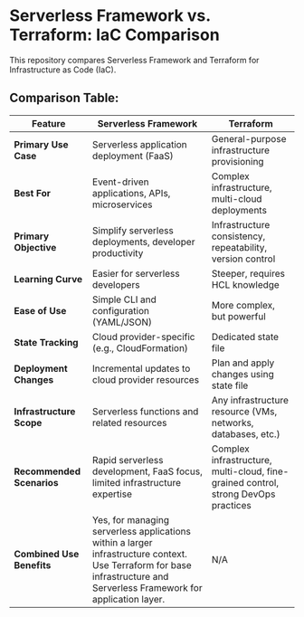 # Serverless Framework vs. Terraform: IaC Comparison

This repository compares Serverless Framework and Terraform for Infrastructure as Code (IaC).

## Comparison Table:

| Feature | Serverless Framework | Terraform |
|---|---|---|
| **Primary Use Case** | Serverless application deployment (FaaS) | General-purpose infrastructure provisioning |
| **Best For** | Event-driven applications, APIs, microservices | Complex infrastructure, multi-cloud deployments |
| **Primary Objective** | Simplify serverless deployments, developer productivity | Infrastructure consistency, repeatability, version control |
| **Learning Curve** | Easier for serverless developers | Steeper, requires HCL knowledge |
| **Ease of Use** | Simple CLI and configuration (YAML/JSON) | More complex, but powerful |
| **State Tracking** | Cloud provider-specific (e.g., CloudFormation) | Dedicated state file |
| **Deployment Changes** | Incremental updates to cloud provider resources | Plan and apply changes using state file |
| **Infrastructure Scope** | Serverless functions and related resources | Any infrastructure resource (VMs, networks, databases, etc.) |
| **Recommended Scenarios** | Rapid serverless development, FaaS focus, limited infrastructure expertise | Complex infrastructure, multi-cloud, fine-grained control, strong DevOps practices |
| **Combined Use Benefits** | Yes, for managing serverless applications within a larger infrastructure context. Use Terraform for base infrastructure and Serverless Framework for application layer. | N/A |
